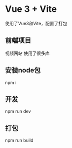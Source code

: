 # Vue 3 + Vite
使用了Vue3和Vite，配置了打包

## 前端项目
视频网站
使用了很多库

## 安装node包
npm i

## 开发 
npm run dev

## 打包
npm run build

